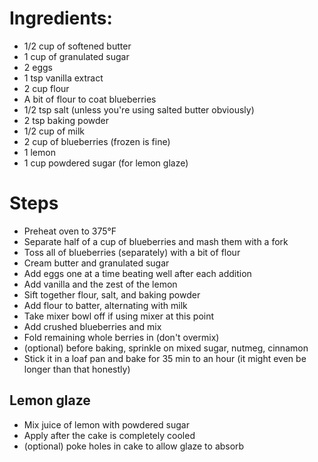 # Ingredients:

- 1/2 cup of softened butter
- 1 cup of granulated sugar
- 2 eggs
- 1 tsp vanilla extract
- 2 cup flour
- A bit of flour to coat blueberries
- 1/2 tsp salt (unless you're using salted butter obviously)
- 2 tsp baking powder
- 1/2 cup of milk
- 2 cup of blueberries (frozen is fine)
- 1 lemon
- 1 cup powdered sugar (for lemon glaze)

# Steps

- Preheat oven to 375°F
- Separate half of a cup of blueberries and mash them with a fork
- Toss all of blueberries (separately) with a bit of flour
- Cream butter and granulated sugar
- Add eggs one at a time beating well after each addition
- Add vanilla and the zest of the lemon
- Sift together flour, salt, and baking powder
- Add flour to batter, alternating with milk
- Take mixer bowl off if using mixer at this point
- Add crushed blueberries and mix
- Fold remaining whole berries in (don't overmix)
- (optional) before baking, sprinkle on mixed sugar, nutmeg, cinnamon
- Stick it in a loaf pan and bake for 35 min to an hour (it might even be longer than that honestly)

## Lemon glaze

- Mix juice of lemon with powdered sugar
- Apply after the cake is completely cooled
- (optional) poke holes in cake to allow glaze to absorb
